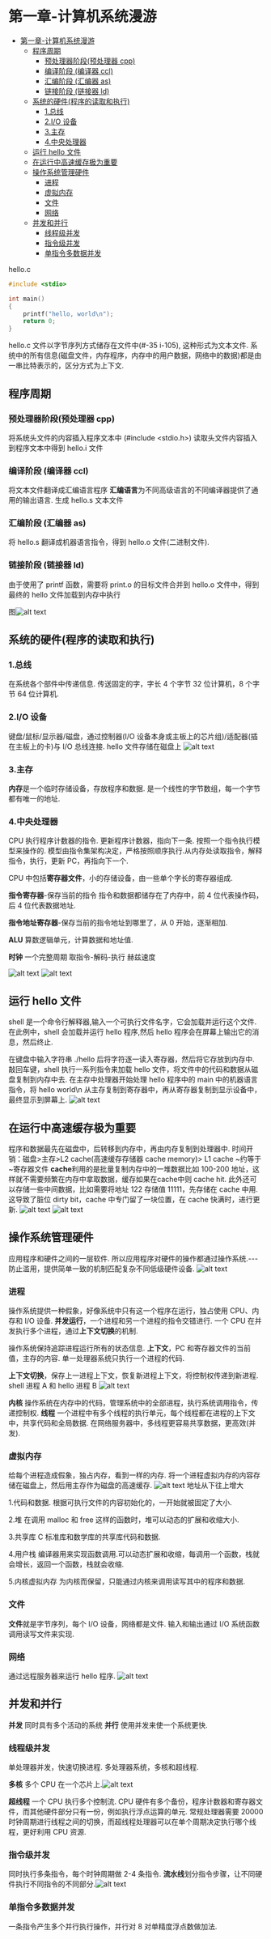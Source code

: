 # 第一章-计算机系统漫游
- [第一章-计算机系统漫游](#第一章-计算机系统漫游)
  - [程序周期](#程序周期)
    - [预处理器阶段(预处理器 cpp)](#预处理器阶段预处理器-cpp)
    - [编译阶段 (编译器 ccl)](#编译阶段-编译器-ccl)
    - [汇编阶段 (汇编器 as)](#汇编阶段-汇编器-as)
    - [链接阶段 (链接器 ld)](#链接阶段-链接器-ld)
  - [系统的硬件(程序的读取和执行)](#系统的硬件程序的读取和执行)
    - [1.总线](#1总线)
    - [2.I/O 设备](#2io-设备)
    - [3.主存](#3主存)
    - [4.中央处理器](#4中央处理器)
  - [运行 hello 文件](#运行-hello-文件)
  - [在运行中高速缓存极为重要](#在运行中高速缓存极为重要)
  - [操作系统管理硬件](#操作系统管理硬件)
    - [进程](#进程)
    - [虚拟内存](#虚拟内存)
    - [文件](#文件)
    - [网络](#网络)
  - [并发和并行](#并发和并行)
    - [线程级并发](#线程级并发)
    - [指令级并发](#指令级并发)
    - [单指令多数据并发](#单指令多数据并发)

hello.c

```c++
#include <stdio>

int main()
{
    printf("hello, world\n");
    return 0;
}
```

hello.c 文件以字节序列方式储存在文件中(#-35 i-105), 这种形式为文本文件.
系统中的所有信息(磁盘文件，内存程序，内存中的用户数据，网络中的数据)都是由一串比特表示的，区分方式为上下文.

## 程序周期

### 预处理器阶段(预处理器 cpp)

将系统头文件的内容插入程序文本中 (#include <stdio.h>) 读取头文件内容插入到程序文本中得到 hello.i 文件

### 编译阶段 (编译器 ccl)

将文本文件翻译成汇编语言程序
**汇编语言**为不同高级语言的不同编译器提供了通用的输出语言.
生成 hello.s 文本文件

### 汇编阶段 (汇编器 as)

将 hello.s 翻译成机器语言指令，得到 hello.o 文件(二进制文件).

### 链接阶段 (链接器 ld)

由于使用了 printf 函数，需要将 print.o 的目标文件合并到 hello.o 文件中，得到最终的 hello 文件加载到内存中执行

图![alt text](image.png)

## 系统的硬件(程序的读取和执行)

### 1.总线

在系统各个部件中传递信息. 传送固定的字，字长 4 个字节 32 位计算机，8 个字节 64 位计算机.

### 2.I/O 设备

键盘/鼠标/显示器/磁盘，通过控制器(I/O 设备本身或主板上的芯片组)/适配器(插在主板上的卡)与 I/O 总线连接.
hello 文件存储在磁盘上
![alt text](image-1.png)

### 3.主存

**内存**是一个临时存储设备，存放程序和数据. 是一个线性的字节数组，每一个字节都有唯一的地址.

### 4.中央处理器

CPU 执行程序计数器的指令. 更新程序计数器，指向下一条. 按照一个指令执行模型来操作的. 模型由指令集架构决定，严格按照顺序执行.从内存处读取指令，解释指令，执行，更新 PC，再指向下一个.

CPU 中包括**寄存器文件**，小的存储设备，由一些单个字长的寄存器组成.

**指令寄存器**-保存当前的指令 指令和数据都储存在了内存中，前 4 位代表操作码，后 4 位代表数据地址.

**指令地址寄存器**-保存当前的指令地址到哪里了，从 0 开始，逐渐相加.


**ALU** 算数逻辑单元，计算数据和地址值.

**时钟** 一个完整周期 取指令-解码-执行 赫兹速度

![alt text](image-2.png)
![alt text](image-3.png)

## 运行 hello 文件

shell 是一个命令行解释器,输入一个可执行文件名字，它会加载并运行这个文件.
在此例中，shell 会加载并运行 hello 程序,然后 hello 程序会在屏幕上输出它的消息，然后终止.

在键盘中输入字符串 ./hello 后将字符逐一读入寄存器，然后将它存放到内存中.
敲回车键，shell 执行一系列指令来加载 hello 文件，将文件中的代码和数据从磁盘复制到内存中去.
在主存中处理器开始处理 hello 程序中的 main 中的机器语言指令，将 hello world\n 从主存复制到寄存器中，再从寄存器复制到显示设备中，最终显示到屏幕上.
![alt text](image-4.png)

## 在运行中高速缓存极为重要

程序和数据最先在磁盘中，后转移到内存中，再由内存复制到处理器中.
时间开销：磁盘>主存>L2 cache(高速缓存存储器 cache memory)> L1 cache ~约等于~寄存器文件
**cache**利用的是批量复制内存中的一堆数据比如 100-200 地址，这样就不需要频繁在内存中拿取数据，缓存如果在cache中则 cache hit. 此外还可以存储一些中间数据，比如需要将地址 122 存储值 11111，先存储在 cache 中用. 这导致了脏位 dirty bit，cache 中专门留了一块位置，在 cache 快满时，进行更新.
![alt text](image-5.png)
![alt text](image-12.png)

## 操作系统管理硬件

应用程序和硬件之间的一层软件. 所以应用程序对硬件的操作都通过操作系统.---防止滥用，提供简单一致的机制匹配复杂不同低级硬件设备.
![alt text](image-6.png)

### 进程

操作系统提供一种假象，好像系统中只有这一个程序在运行，独占使用 CPU、内存和 I/O 设备.
**并发运行**，一个进程和另一个进程的指令交错进行. 一个 CPU 在并发执行多个进程，通过**上下文切换**的机制.

操作系统保持追踪进程运行所有的状态信息. **上下文**，PC 和寄存器文件的当前值，主存的内容.
单一处理器系统只执行一个进程的代码.

**上下文切换**，保存上一进程上下文，恢复新进程上下文，将控制权传递到新进程.
shell 进程 A 和 hello 进程 B
![alt text](image-7.png)

**内核** 操作系统在内存中的代码，管理系统中的全部进程，执行系统调用指令，传递控制权.
**线程** 一个进程中有多个线程的执行单元，每个线程都在进程的上下文中，共享代码和全局数据. 在网络服务器中，多线程更容易共享数据，更高效(并发).

### 虚拟内存

给每个进程造成假象，独占内存，看到一样的内存. 将一个进程虚拟内存的内容存储在磁盘上，然后用主存作为磁盘的高速缓存.
![alt text](image-8.png)
地址从下往上增大

1.代码和数据.
根据可执行文件的内容初始化的，一开始就被固定了大小. 

2.堆
在调用 malloc 和 free 这样的函数时，堆可以动态的扩展和收缩大小. 

3.共享库
C 标准库和数学库的共享库代码和数据. 

4.用户栈
编译器用来实现函数调用.可以动态扩展和收缩，每调用一个函数，栈就会增长，返回一个函数，栈就会收缩.

 5.内核虚拟内存
为内核而保留，只能通过内核来调用读写其中的程序和数据.

### 文件

**文件**就是字节序列，每个 I/O 设备，网络都是文件. 输入和输出通过 I/O 系统函数调用读写文件来实现.

### 网络

通过远程服务器来运行 hello 程序.
![alt text](image-9.png)

## 并发和并行

**并发** 同时具有多个活动的系统
**并行** 使用并发来使一个系统更快.

### 线程级并发

单处理器并发，快速切换进程.
多处理器系统，多核和超线程.

**多核** 多个 CPU 在一个芯片上.![alt text](image-10.png)

**超线程** 一个 CPU 执行多个控制流. CPU 硬件有多个备份，程序计数器和寄存器文件，而其他硬件部分只有一份，例如执行浮点运算的单元. 常规处理器需要 20000 时钟周期进行线程之间的切换，而超线程处理器可以在单个周期决定执行哪个线程，更好利用 CPU 资源.

### 指令级并发

同时执行多条指令，每个时钟周期做 2-4 条指令.
**流水线**划分指令步骤，让不同硬件执行不同指令的不同部分.![alt text](image-11.png)

### 单指令多数据并发

一条指令产生多个并行执行操作，并行对 8 对单精度浮点数做加法.
